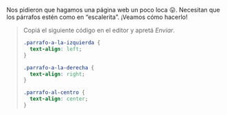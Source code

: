 Nos pidieron que hagamos una página web un poco loca :stuck_out_tongue:. Necesitan que los párrafos estén como en “escalerita”. ¡Veamos cómo hacerlo!

> Copiá el siguiente código en el editor y apretá _Enviar_.
>
> ```css
> .parrafo-a-la-izquierda {
>   text-align: left;
> }
> 
> .parrafo-a-la-derecha {
>   text-align: right;
> }
> 
> .parrafo-al-centro {
>   text-align: center;
> }
> ```

